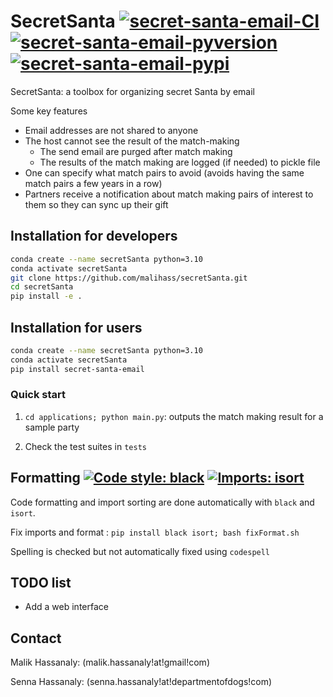 # SecretSanta [![secret-santa-email-CI](https://github.com/malihass/secretSanta/actions/workflows/ci.yml/badge.svg)](https://github.com/malihass/secretSanta/actions/workflows/ci.yml) [![secret-santa-email-pyversion](https://img.shields.io/pypi/pyversions/secret-santa-email.svg)](https://pypi.org/project/secret-santa-email/)  [![secret-santa-email-pypi](https://badge.fury.io/py/secret-santa-email.svg)](https://badge.fury.io/py/secret-santa-email) 

SecretSanta: a toolbox for organizing secret Santa by email

Some key features
- Email addresses are not shared to anyone
- The host cannot see the result of the match-making
  - The send email are purged after match making
  - The results of the match making are logged (if needed) to pickle file
- One can specify what match pairs to avoid (avoids having the same match pairs a few years in a row)
- Partners receive a notification about match making pairs of interest to them so they can sync up their gift

## Installation for developers

```bash
conda create --name secretSanta python=3.10
conda activate secretSanta
git clone https://github.com/malihass/secretSanta.git
cd secretSanta
pip install -e .
```

## Installation for users

```bash
conda create --name secretSanta python=3.10
conda activate secretSanta
pip install secret-santa-email
```

### Quick start

1. `cd applications; python main.py`: outputs the match making result for a sample party

2. Check the test suites in `tests`

## Formatting [![Code style: black](https://img.shields.io/badge/code%20style-black-000000.svg)](https://github.com/psf/black) [![Imports: isort](https://img.shields.io/badge/%20imports-isort-%231674b1?style=flat&labelColor=ef8336)](https://pycqa.github.io/isort/)

Code formatting and import sorting are done automatically with `black` and `isort`. 

Fix imports and format : `pip install black isort; bash fixFormat.sh`

Spelling is checked but not automatically fixed using `codespell`

## TODO list
- Add a web interface

## Contact

Malik Hassanaly: (malik.hassanaly!at!gmail!com)

Senna Hassanaly: (senna.hassanaly!at!departmentofdogs!com)

